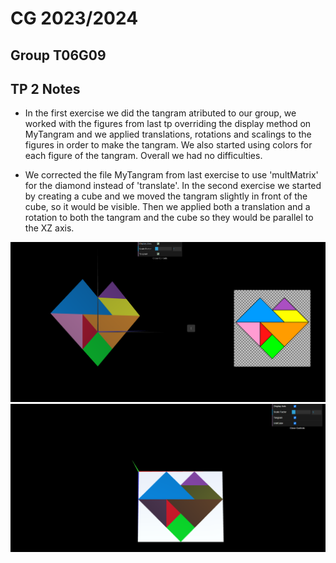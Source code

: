 # CG 2023/2024

## Group T06G09

## TP 2 Notes

- In the first exercise we did the tangram atributed to our group, we worked with the figures from last tp overriding the display method on MyTangram and we applied translations, rotations and scalings to the figures in order to make the tangram. We also started using colors for each figure of the tangram. Overall we had no difficulties.

- We corrected the file MyTangram from last exercise to use 'multMatrix' for the diamond instead of 'translate'. In the second exercise we started by creating a cube and we moved the tangram slightly in front of the cube, so it would be visible. Then we applied both a translation and a rotation to both the tangram and the cube so they would be parallel to the XZ axis.


![Screenshot 1](screenshots/cg-t06-g09-tp2-1.png)
![Screenshot 2](screenshots/cg-t06-g09-tp2-2.png)
